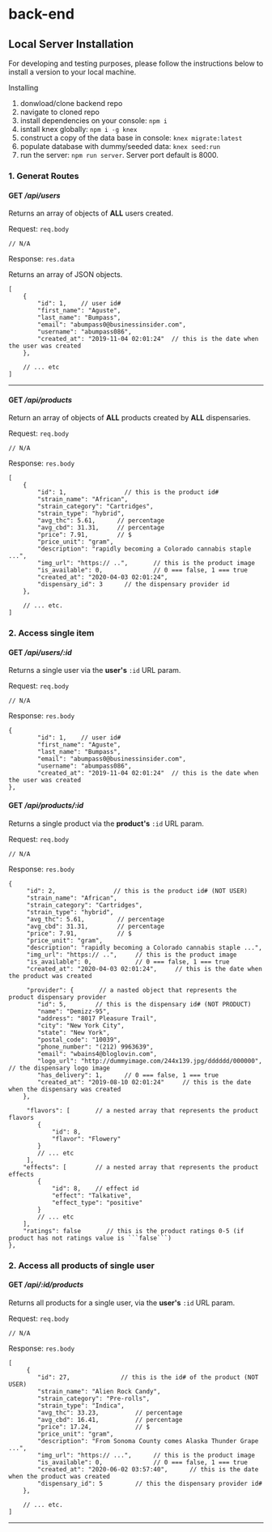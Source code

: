 # back-end

## **Local Server Installation**
For developing and testing purposes, please follow the instructions below to install a version to your local machine.

Installing
1. donwload/clone backend repo
2. navigate to cloned repo
3. install dependencies on your console: `npm i`
4. isntall knex globally: `npm i -g knex`
5. construct a copy of the data base in console: `knex migrate:latest`
6. populate database with dummy/seeded data: `knex seed:run`
7. run the server: `npm run server`. Server port default is 8000.

### 1. Generat Routes

#### **GET** */api/users*

Returns an array of objects of **ALL** users created.

Request: `req.body`

```
// N/A
```
Response: `res.data`

Returns an array of JSON objects.

```
[
    {
        "id": 1,    // user id#
        "first_name": "Aguste",
        "last_name": "Bumpass",
        "email": "abumpass0@businessinsider.com",
        "username": "abumpass086",
        "created_at": "2019-11-04 02:01:24"  // this is the date when the user was created
    },
    
    // ... etc
]
```

--------------------------------

#### **GET** */api/products*

Return an array of objects of **ALL** products created by **ALL** dispensaries.

Request: `req.body`

```
// N/A
```
Response: `res.body`
```
[
    {
        "id": 1,                // this is the product id#
        "strain_name": "African",
        "strain_category": "Cartridges",
        "strain_type": "hybrid",
        "avg_thc": 5.61,      // percentage
        "avg_cbd": 31.31,     // percentage
        "price": 7.91,        // $
        "price_unit": "gram",
        "description": "rapidly becoming a Colorado cannabis staple ...",
        "img_url": "https:// ..",       // this is the product image
        "is_available": 0,              // 0 === false, 1 === true
        "created_at": "2020-04-03 02:01:24",
        "dispensary_id": 3      // the dispensary provider id
    },
    
    // ... etc.
]
```

### 2. Access single item

#### **GET** */api/users/:id*

Returns a single user via the **user's** `:id` URL param.

Request: `req.body`

```
// N/A
```
Response: `res.body`
```
{
        "id": 1,    // user id#
        "first_name": "Aguste",
        "last_name": "Bumpass",
        "email": "abumpass0@businessinsider.com",
        "username": "abumpass086",
        "created_at": "2019-11-04 02:01:24"  // this is the date when the user was created
},
```

#### **GET** */api/products/:id*

Returns a single product via the **product's** `:id` URL param.

Request: `req.body`

```
// N/A
```
Response: `res.body`
```
{
     "id": 2,                // this is the product id# (NOT USER)
     "strain_name": "African",
     "strain_category": "Cartridges",
     "strain_type": "hybrid",
     "avg_thc": 5.61,         // percentage
     "avg_cbd": 31.31,        // percentage
     "price": 7.91,           // $
     "price_unit": "gram",
     "description": "rapidly becoming a Colorado cannabis staple ...",
     "img_url": "https:// ..",     // this is the product image
     "is_available": 0,            // 0 === false, 1 === true
     "created_at": "2020-04-03 02:01:24",     // this is the date when the product was created
     
     "provider": {       // a nasted object that represents the product dispensary provider
        "id": 5,        // this is the dispensary id# (NOT PRODUCT)
        "name": "Demizz-95",
        "address": "8017 Pleasure Trail",
        "city": "New York City",
        "state": "New York",
        "postal_code": "10039",
        "phone_number": "(212) 9963639",
        "email": "wbains4@bloglovin.com",
        "logo_url": "http://dummyimage.com/244x139.jpg/dddddd/000000",  // the dispensary logo image
        "has_delivery": 1,      // 0 === false, 1 === true
        "created_at": "2019-08-10 02:01:24"     // this is the date when the dispensary was created
    },
    
     "flavors": [       // a nested array that represents the product flavors
        {
            "id": 8,
            "flavor": "Flowery"
        }
        // ... etc
     ],
    "effects": [        // a nested array that represents the product effects
        {
            "id": 8,    // effect id
            "effect": "Talkative",
            "effect_type": "positive"
        }
        // ... etc
    ],
    "ratings": false       // this is the product ratings 0-5 (if product has not ratings value is ```false```)
},
```

### 2. Access all products of single user
#### **GET** */api/:id/products*

Returns all products for a single user, via the **user's** `:id` URL param.

Request: `req.body`

```
// N/A
```
Response: `res.body`
```
[
     {
        "id": 27,              // this is the id# of the product (NOT USER)
        "strain_name": "Alien Rock Candy",
        "strain_category": "Pre-rolls",
        "strain_type": "Indica",
        "avg_thc": 33.23,          // percentage
        "avg_cbd": 16.41,          // percentage
        "price": 17.24,            // $
        "price_unit": "gram",
        "description": "From Sonoma County comes Alaska Thunder Grape ...",
        "img_url": "https:// ...",      // this is the product image
        "is_available": 0,              // 0 === false, 1 === true
        "created_at": "2020-06-02 03:57:40",      // this is the date when the product was created
        "dispensary_id": 5         // this the dispensary provider id#
    },
    
    // ... etc.
]
```

--------------------------------
